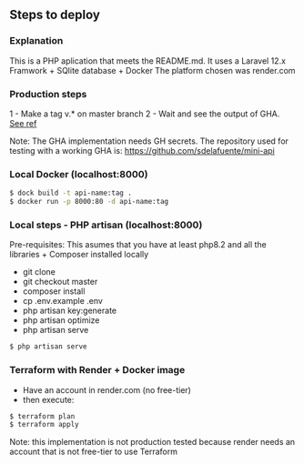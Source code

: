 ## Steps to deploy

### Explanation
This is a PHP aplication that meets the README.md.
It uses a Laravel 12.x Framwork + SQlite database + Docker
The platform chosen was render.com


### Production steps
 1 - Make a tag v.* on master branch
 2 - Wait and see the output of GHA. [See ref](.github/workflows/README.md)

Note: The GHA implementation needs GH secrets. The repository used for testing with a working GHA is: https://github.com/sdelafuente/mini-api

### Local Docker (localhost:8000)
```bash
$ dock build -t api-name:tag .
$ docker run -p 8000:80 -d api-name:tag
```

### Local steps - PHP artisan (localhost:8000)
Pre-requisites: This asumes that you have at least php8.2 and all the libraries + Composer installed locally
 - git clone
 - git checkout master
 - composer install
 - cp .env.example .env
 - php artisan key:generate
 - php artisan optimize
 - php artisan serve

```bash
$ php artisan serve
```

### Terraform with Render + Docker image
 - Have an account in render.com (no free-tier)
 - then execute:

```bash
$ terraform plan
$ terraform apply
```

Note: this implementation is not production tested because render needs an account that is not free-tier to use Terraform



